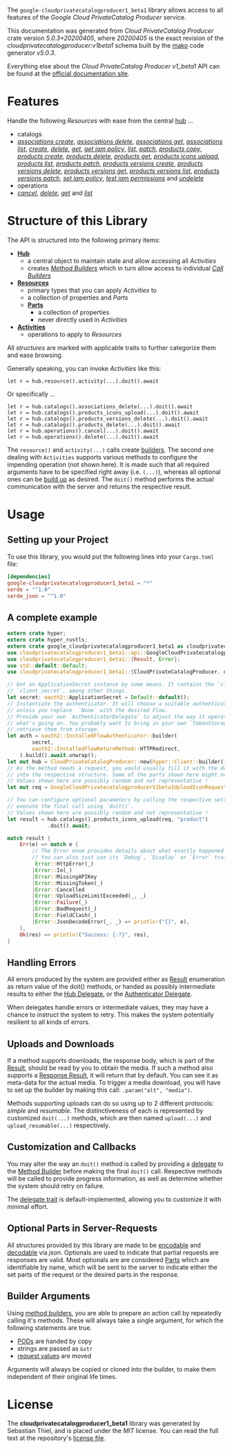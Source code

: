 <!---
DO NOT EDIT !
This file was generated automatically from 'src/generator/templates/api/README.md.mako'
DO NOT EDIT !
-->
The `google-cloudprivatecatalogproducer1_beta1` library allows access to all features of the *Google Cloud PrivateCatalog Producer* service.

This documentation was generated from *Cloud PrivateCatalog Producer* crate version *5.0.3+20200405*, where *20200405* is the exact revision of the *cloudprivatecatalogproducer:v1beta1* schema built by the [mako](http://www.makotemplates.org/) code generator *v5.0.3*.

Everything else about the *Cloud PrivateCatalog Producer* *v1_beta1* API can be found at the
[official documentation site](https://cloud.google.com/private-catalog/).
# Features

Handle the following *Resources* with ease from the central [hub](https://docs.rs/google-cloudprivatecatalogproducer1_beta1/5.0.3+20200405/google_cloudprivatecatalogproducer1_beta1/CloudPrivateCatalogProducer) ...

* catalogs
 * [*associations create*](https://docs.rs/google-cloudprivatecatalogproducer1_beta1/5.0.3+20200405/google_cloudprivatecatalogproducer1_beta1/api::CatalogAssociationCreateCall), [*associations delete*](https://docs.rs/google-cloudprivatecatalogproducer1_beta1/5.0.3+20200405/google_cloudprivatecatalogproducer1_beta1/api::CatalogAssociationDeleteCall), [*associations get*](https://docs.rs/google-cloudprivatecatalogproducer1_beta1/5.0.3+20200405/google_cloudprivatecatalogproducer1_beta1/api::CatalogAssociationGetCall), [*associations list*](https://docs.rs/google-cloudprivatecatalogproducer1_beta1/5.0.3+20200405/google_cloudprivatecatalogproducer1_beta1/api::CatalogAssociationListCall), [*create*](https://docs.rs/google-cloudprivatecatalogproducer1_beta1/5.0.3+20200405/google_cloudprivatecatalogproducer1_beta1/api::CatalogCreateCall), [*delete*](https://docs.rs/google-cloudprivatecatalogproducer1_beta1/5.0.3+20200405/google_cloudprivatecatalogproducer1_beta1/api::CatalogDeleteCall), [*get*](https://docs.rs/google-cloudprivatecatalogproducer1_beta1/5.0.3+20200405/google_cloudprivatecatalogproducer1_beta1/api::CatalogGetCall), [*get iam policy*](https://docs.rs/google-cloudprivatecatalogproducer1_beta1/5.0.3+20200405/google_cloudprivatecatalogproducer1_beta1/api::CatalogGetIamPolicyCall), [*list*](https://docs.rs/google-cloudprivatecatalogproducer1_beta1/5.0.3+20200405/google_cloudprivatecatalogproducer1_beta1/api::CatalogListCall), [*patch*](https://docs.rs/google-cloudprivatecatalogproducer1_beta1/5.0.3+20200405/google_cloudprivatecatalogproducer1_beta1/api::CatalogPatchCall), [*products copy*](https://docs.rs/google-cloudprivatecatalogproducer1_beta1/5.0.3+20200405/google_cloudprivatecatalogproducer1_beta1/api::CatalogProductCopyCall), [*products create*](https://docs.rs/google-cloudprivatecatalogproducer1_beta1/5.0.3+20200405/google_cloudprivatecatalogproducer1_beta1/api::CatalogProductCreateCall), [*products delete*](https://docs.rs/google-cloudprivatecatalogproducer1_beta1/5.0.3+20200405/google_cloudprivatecatalogproducer1_beta1/api::CatalogProductDeleteCall), [*products get*](https://docs.rs/google-cloudprivatecatalogproducer1_beta1/5.0.3+20200405/google_cloudprivatecatalogproducer1_beta1/api::CatalogProductGetCall), [*products icons upload*](https://docs.rs/google-cloudprivatecatalogproducer1_beta1/5.0.3+20200405/google_cloudprivatecatalogproducer1_beta1/api::CatalogProductIconUploadCall), [*products list*](https://docs.rs/google-cloudprivatecatalogproducer1_beta1/5.0.3+20200405/google_cloudprivatecatalogproducer1_beta1/api::CatalogProductListCall), [*products patch*](https://docs.rs/google-cloudprivatecatalogproducer1_beta1/5.0.3+20200405/google_cloudprivatecatalogproducer1_beta1/api::CatalogProductPatchCall), [*products versions create*](https://docs.rs/google-cloudprivatecatalogproducer1_beta1/5.0.3+20200405/google_cloudprivatecatalogproducer1_beta1/api::CatalogProductVersionCreateCall), [*products versions delete*](https://docs.rs/google-cloudprivatecatalogproducer1_beta1/5.0.3+20200405/google_cloudprivatecatalogproducer1_beta1/api::CatalogProductVersionDeleteCall), [*products versions get*](https://docs.rs/google-cloudprivatecatalogproducer1_beta1/5.0.3+20200405/google_cloudprivatecatalogproducer1_beta1/api::CatalogProductVersionGetCall), [*products versions list*](https://docs.rs/google-cloudprivatecatalogproducer1_beta1/5.0.3+20200405/google_cloudprivatecatalogproducer1_beta1/api::CatalogProductVersionListCall), [*products versions patch*](https://docs.rs/google-cloudprivatecatalogproducer1_beta1/5.0.3+20200405/google_cloudprivatecatalogproducer1_beta1/api::CatalogProductVersionPatchCall), [*set iam policy*](https://docs.rs/google-cloudprivatecatalogproducer1_beta1/5.0.3+20200405/google_cloudprivatecatalogproducer1_beta1/api::CatalogSetIamPolicyCall), [*test iam permissions*](https://docs.rs/google-cloudprivatecatalogproducer1_beta1/5.0.3+20200405/google_cloudprivatecatalogproducer1_beta1/api::CatalogTestIamPermissionCall) and [*undelete*](https://docs.rs/google-cloudprivatecatalogproducer1_beta1/5.0.3+20200405/google_cloudprivatecatalogproducer1_beta1/api::CatalogUndeleteCall)
* operations
 * [*cancel*](https://docs.rs/google-cloudprivatecatalogproducer1_beta1/5.0.3+20200405/google_cloudprivatecatalogproducer1_beta1/api::OperationCancelCall), [*delete*](https://docs.rs/google-cloudprivatecatalogproducer1_beta1/5.0.3+20200405/google_cloudprivatecatalogproducer1_beta1/api::OperationDeleteCall), [*get*](https://docs.rs/google-cloudprivatecatalogproducer1_beta1/5.0.3+20200405/google_cloudprivatecatalogproducer1_beta1/api::OperationGetCall) and [*list*](https://docs.rs/google-cloudprivatecatalogproducer1_beta1/5.0.3+20200405/google_cloudprivatecatalogproducer1_beta1/api::OperationListCall)




# Structure of this Library

The API is structured into the following primary items:

* **[Hub](https://docs.rs/google-cloudprivatecatalogproducer1_beta1/5.0.3+20200405/google_cloudprivatecatalogproducer1_beta1/CloudPrivateCatalogProducer)**
    * a central object to maintain state and allow accessing all *Activities*
    * creates [*Method Builders*](https://docs.rs/google-cloudprivatecatalogproducer1_beta1/5.0.3+20200405/google_cloudprivatecatalogproducer1_beta1/client::MethodsBuilder) which in turn
      allow access to individual [*Call Builders*](https://docs.rs/google-cloudprivatecatalogproducer1_beta1/5.0.3+20200405/google_cloudprivatecatalogproducer1_beta1/client::CallBuilder)
* **[Resources](https://docs.rs/google-cloudprivatecatalogproducer1_beta1/5.0.3+20200405/google_cloudprivatecatalogproducer1_beta1/client::Resource)**
    * primary types that you can apply *Activities* to
    * a collection of properties and *Parts*
    * **[Parts](https://docs.rs/google-cloudprivatecatalogproducer1_beta1/5.0.3+20200405/google_cloudprivatecatalogproducer1_beta1/client::Part)**
        * a collection of properties
        * never directly used in *Activities*
* **[Activities](https://docs.rs/google-cloudprivatecatalogproducer1_beta1/5.0.3+20200405/google_cloudprivatecatalogproducer1_beta1/client::CallBuilder)**
    * operations to apply to *Resources*

All *structures* are marked with applicable traits to further categorize them and ease browsing.

Generally speaking, you can invoke *Activities* like this:

```Rust,ignore
let r = hub.resource().activity(...).doit().await
```

Or specifically ...

```ignore
let r = hub.catalogs().associations_delete(...).doit().await
let r = hub.catalogs().products_icons_upload(...).doit().await
let r = hub.catalogs().products_versions_delete(...).doit().await
let r = hub.catalogs().products_delete(...).doit().await
let r = hub.operations().cancel(...).doit().await
let r = hub.operations().delete(...).doit().await
```

The `resource()` and `activity(...)` calls create [builders][builder-pattern]. The second one dealing with `Activities`
supports various methods to configure the impending operation (not shown here). It is made such that all required arguments have to be
specified right away (i.e. `(...)`), whereas all optional ones can be [build up][builder-pattern] as desired.
The `doit()` method performs the actual communication with the server and returns the respective result.

# Usage

## Setting up your Project

To use this library, you would put the following lines into your `Cargo.toml` file:

```toml
[dependencies]
google-cloudprivatecatalogproducer1_beta1 = "*"
serde = "^1.0"
serde_json = "^1.0"
```

## A complete example

```Rust
extern crate hyper;
extern crate hyper_rustls;
extern crate google_cloudprivatecatalogproducer1_beta1 as cloudprivatecatalogproducer1_beta1;
use cloudprivatecatalogproducer1_beta1::api::GoogleCloudPrivatecatalogproducerV1beta1UploadIconRequest;
use cloudprivatecatalogproducer1_beta1::{Result, Error};
use std::default::Default;
use cloudprivatecatalogproducer1_beta1::{CloudPrivateCatalogProducer, oauth2, hyper, hyper_rustls, chrono, FieldMask};

// Get an ApplicationSecret instance by some means. It contains the `client_id` and
// `client_secret`, among other things.
let secret: oauth2::ApplicationSecret = Default::default();
// Instantiate the authenticator. It will choose a suitable authentication flow for you,
// unless you replace  `None` with the desired Flow.
// Provide your own `AuthenticatorDelegate` to adjust the way it operates and get feedback about
// what's going on. You probably want to bring in your own `TokenStorage` to persist tokens and
// retrieve them from storage.
let auth = oauth2::InstalledFlowAuthenticator::builder(
        secret,
        oauth2::InstalledFlowReturnMethod::HTTPRedirect,
    ).build().await.unwrap();
let mut hub = CloudPrivateCatalogProducer::new(hyper::Client::builder().build(hyper_rustls::HttpsConnectorBuilder::new().with_native_roots().https_or_http().enable_http1().build()), auth);
// As the method needs a request, you would usually fill it with the desired information
// into the respective structure. Some of the parts shown here might not be applicable !
// Values shown here are possibly random and not representative !
let mut req = GoogleCloudPrivatecatalogproducerV1beta1UploadIconRequest::default();

// You can configure optional parameters by calling the respective setters at will, and
// execute the final call using `doit()`.
// Values shown here are possibly random and not representative !
let result = hub.catalogs().products_icons_upload(req, "product")
             .doit().await;

match result {
    Err(e) => match e {
        // The Error enum provides details about what exactly happened.
        // You can also just use its `Debug`, `Display` or `Error` traits
         Error::HttpError(_)
        |Error::Io(_)
        |Error::MissingAPIKey
        |Error::MissingToken(_)
        |Error::Cancelled
        |Error::UploadSizeLimitExceeded(_, _)
        |Error::Failure(_)
        |Error::BadRequest(_)
        |Error::FieldClash(_)
        |Error::JsonDecodeError(_, _) => println!("{}", e),
    },
    Ok(res) => println!("Success: {:?}", res),
}

```
## Handling Errors

All errors produced by the system are provided either as [Result](https://docs.rs/google-cloudprivatecatalogproducer1_beta1/5.0.3+20200405/google_cloudprivatecatalogproducer1_beta1/client::Result) enumeration as return value of
the doit() methods, or handed as possibly intermediate results to either the
[Hub Delegate](https://docs.rs/google-cloudprivatecatalogproducer1_beta1/5.0.3+20200405/google_cloudprivatecatalogproducer1_beta1/client::Delegate), or the [Authenticator Delegate](https://docs.rs/yup-oauth2/*/yup_oauth2/trait.AuthenticatorDelegate.html).

When delegates handle errors or intermediate values, they may have a chance to instruct the system to retry. This
makes the system potentially resilient to all kinds of errors.

## Uploads and Downloads
If a method supports downloads, the response body, which is part of the [Result](https://docs.rs/google-cloudprivatecatalogproducer1_beta1/5.0.3+20200405/google_cloudprivatecatalogproducer1_beta1/client::Result), should be
read by you to obtain the media.
If such a method also supports a [Response Result](https://docs.rs/google-cloudprivatecatalogproducer1_beta1/5.0.3+20200405/google_cloudprivatecatalogproducer1_beta1/client::ResponseResult), it will return that by default.
You can see it as meta-data for the actual media. To trigger a media download, you will have to set up the builder by making
this call: `.param("alt", "media")`.

Methods supporting uploads can do so using up to 2 different protocols:
*simple* and *resumable*. The distinctiveness of each is represented by customized
`doit(...)` methods, which are then named `upload(...)` and `upload_resumable(...)` respectively.

## Customization and Callbacks

You may alter the way an `doit()` method is called by providing a [delegate](https://docs.rs/google-cloudprivatecatalogproducer1_beta1/5.0.3+20200405/google_cloudprivatecatalogproducer1_beta1/client::Delegate) to the
[Method Builder](https://docs.rs/google-cloudprivatecatalogproducer1_beta1/5.0.3+20200405/google_cloudprivatecatalogproducer1_beta1/client::CallBuilder) before making the final `doit()` call.
Respective methods will be called to provide progress information, as well as determine whether the system should
retry on failure.

The [delegate trait](https://docs.rs/google-cloudprivatecatalogproducer1_beta1/5.0.3+20200405/google_cloudprivatecatalogproducer1_beta1/client::Delegate) is default-implemented, allowing you to customize it with minimal effort.

## Optional Parts in Server-Requests

All structures provided by this library are made to be [encodable](https://docs.rs/google-cloudprivatecatalogproducer1_beta1/5.0.3+20200405/google_cloudprivatecatalogproducer1_beta1/client::RequestValue) and
[decodable](https://docs.rs/google-cloudprivatecatalogproducer1_beta1/5.0.3+20200405/google_cloudprivatecatalogproducer1_beta1/client::ResponseResult) via *json*. Optionals are used to indicate that partial requests are responses
are valid.
Most optionals are are considered [Parts](https://docs.rs/google-cloudprivatecatalogproducer1_beta1/5.0.3+20200405/google_cloudprivatecatalogproducer1_beta1/client::Part) which are identifiable by name, which will be sent to
the server to indicate either the set parts of the request or the desired parts in the response.

## Builder Arguments

Using [method builders](https://docs.rs/google-cloudprivatecatalogproducer1_beta1/5.0.3+20200405/google_cloudprivatecatalogproducer1_beta1/client::CallBuilder), you are able to prepare an action call by repeatedly calling it's methods.
These will always take a single argument, for which the following statements are true.

* [PODs][wiki-pod] are handed by copy
* strings are passed as `&str`
* [request values](https://docs.rs/google-cloudprivatecatalogproducer1_beta1/5.0.3+20200405/google_cloudprivatecatalogproducer1_beta1/client::RequestValue) are moved

Arguments will always be copied or cloned into the builder, to make them independent of their original life times.

[wiki-pod]: http://en.wikipedia.org/wiki/Plain_old_data_structure
[builder-pattern]: http://en.wikipedia.org/wiki/Builder_pattern
[google-go-api]: https://github.com/google/google-api-go-client

# License
The **cloudprivatecatalogproducer1_beta1** library was generated by Sebastian Thiel, and is placed
under the *MIT* license.
You can read the full text at the repository's [license file][repo-license].

[repo-license]: https://github.com/Byron/google-apis-rsblob/main/LICENSE.md

